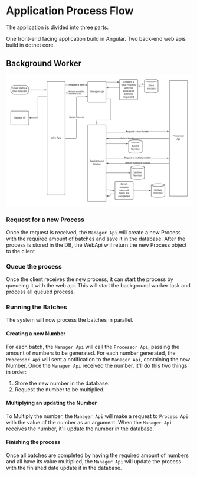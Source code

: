 # Application Process Flow

The application is divided into three parts.

One front-end facing application build in Angular.
Two back-end web apis build in dotnet core.

## Background Worker

![Alt text](_documentation-images/Batch%20Processir%20-%20Application%20Flow%20-%20Background%20Worker.png)

### Request for a new Process

Once the request is received, the `Manager Api` will create a new Process
with the required amount of batches and save it in the database.
After the process is stored in the DB, the WebApi will return the new
Process object to the client

### Queue the process

Once the client receives the new process, it can start the process
by queueing it with the web api.
This will start the background worker task and process all queued
process.

### Running the Batches

The system will now process the batches in parallel.

#### Creating a new Number

For each batch, the `Manager Api` will call the `Processor Api`, passing the amount
of numbers to be generated.
For each number generated, the `Processor Api` will sent a notification to the
`Manager Api`, containing the new Number.
Once the `Manager Api` received the number, it'll do this two things in order:

1. Store the new number in the database.
2. Request the number to be multiplied.

#### Multiplying an updating the Number

To Multiply the number, the `Manager Api` will make a request to `Process Api`
with the value of the number as an argument.
When the `Manager Api` receives the number, it'll update the number in the database.

#### Finishing the process

Once all batches are completed by having the required amount of numbers and all
have its value multiplied, the `Manager Api` will update the process with the
finished date update it in the database.
